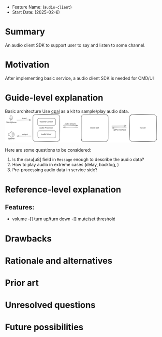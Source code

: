 - Feature Name: (`audio-client`)
- Start Date: (2025-02-6)

# Summary
[summary]: #summary
An audio client SDK to support user to say and listen to some channel.


# Motivation
[motivation]: #motivation
After implementing basic service, a audio client SDK is needed for CMD/UI

# Guide-level explanation
[guide-level-explanation]: #guide-level-explanation

Basic architecture
Use [cpal](https://docs.rs/cpal/latest/cpal/) as a kit to sample/play audio data.
![audio](./images/client_audio.svg)

Here are some questions to be considered:
1. Is the `data`[u8] field in `Message` enough to describe the audio data?
2. How to play audio in extreme cases (delay, backlog, )
3. Pre-processing audio data in service side?


# Reference-level explanation
[reference-level-explanation]: #reference-level-explanation


## Features:


- volume
-[] turn up/turn down
-[] mute/set threshold

# Drawbacks
[drawbacks]: #drawbacks

# Rationale and alternatives
[rationale-and-alternatives]: #rationale-and-alternatives

# Prior art
[prior-art]: #prior-art

# Unresolved questions
[unresolved-questions]: #unresolved-questions
# Future possibilities
[future-possibilities]: #future-possibilities
